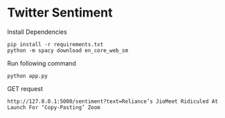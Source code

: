 # Twitter Sentiment

Install Dependencies

```
pip install -r requirements.txt
python -m spacy download en_core_web_sm

```

Run following command

```
python app.py
```

GET request

```
http://127.0.0.1:5000/sentiment?text=Reliance’s JioMeet Ridiculed At Launch For ‘Copy-Pasting’ Zoom
```
